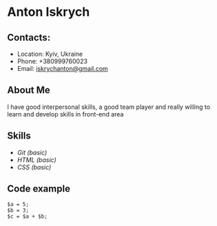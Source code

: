 # Anton Iskrych
## Contacts:

* Location: Kyiv, Ukraine 
* Phone: +380999760023 
* Email: iskrychanton@gmail.com 
## About Me
I have good interpersonal skills, a good team player and really willing to learn and develop skills in front-end area
## Skills

* *Git (basic)*
* *HTML (basic)*
* *CSS (basic)*
## Code example 
```
$a = 5; 
$b = 3; 
$c = $a + $b; 
```